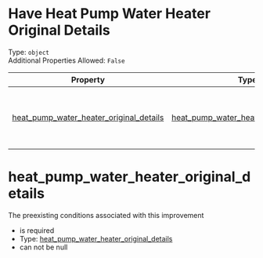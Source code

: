 
Have Heat Pump Water Heater Original Details
============================================
  
Type: `object`  
Additional Properties Allowed: `False`  
  

|Property|Type|Required|Nullable|Format|Title|
| :---: | :---: | :---: | :---: | :---: | :---: |
|[heat_pump_water_heater_original_details](#heat_pump_water_heater_original_details)|[heat_pump_water_heater_original_details](heat_pump_water_heater_original_details.md)|:white_check_mark:|False||Heat Pump Water Heater Original Details|

heat_pump_water_heater_original_details
=======================================
  
The preexisting conditions associated with this improvement  
  

- is required
- Type: [heat_pump_water_heater_original_details](heat_pump_water_heater_original_details.md)
- can not be null
  
